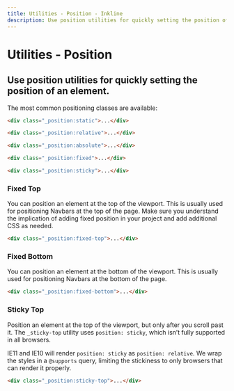 ```yaml
---
title: Utilities - Position - Inkline
description: Use position utilities for quickly setting the position of an element.
---
```


# Utilities - Position
## Use position utilities for quickly setting the position of an element.

The most common positioning classes are available:

~~~html
<div class="_position:static">...</div>
~~~
~~~html
<div class="_position:relative">...</div>
~~~
~~~html
<div class="_position:absolute">...</div>
~~~
~~~html
<div class="_position:fixed">...</div>
~~~
~~~html
<div class="_position:sticky">...</div>
~~~

### Fixed Top
You can position an element at the top of the viewport. This is usually used for positioning Navbars at the top of the page. Make sure you understand the implication of adding fixed position in your project and add additional CSS as needed.

~~~html
<div class="_position:fixed-top">...</div>
~~~

### Fixed Bottom
You can position an element at the bottom of the viewport. This is usually used for positioning Navbars at the bottom of the page. 

~~~html
<div class="_position:fixed-bottom">...</div>
~~~

### Sticky Top
Position an element at the top of the viewport, but only after you scroll past it. The `_sticky-top` utility uses `position: sticky`, which isn’t fully supported in all browsers.

IE11 and IE10 will render `position: sticky` as `position: relative`. We wrap the styles in a `@supports` query, limiting the stickiness to only browsers that can render it properly.

~~~html
<div class="_position:sticky-top">...</div>
~~~
